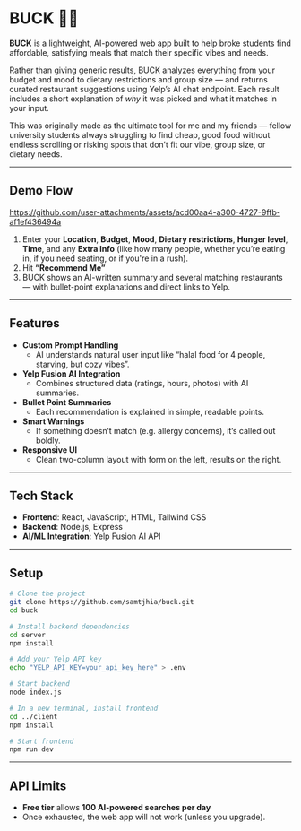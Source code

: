 # BUCK 💸🍜

**BUCK** is a lightweight, AI-powered web app built to help broke students find affordable, satisfying meals that match their specific vibes and needs.

Rather than giving generic results, BUCK analyzes everything from your budget and mood to dietary restrictions and group size — and returns curated restaurant suggestions using Yelp’s AI chat endpoint. Each result includes a short explanation of *why* it was picked and what it matches in your input.

This was originally made as the ultimate tool for me and my friends — fellow university students always struggling to find cheap, good food without endless scrolling or risking spots that don’t fit our vibe, group size, or dietary needs.

---

## Demo Flow
https://github.com/user-attachments/assets/acd00aa4-a300-4727-9ffb-af1ef436494a

1. Enter your **Location**, **Budget**, **Mood**, **Dietary restrictions**, **Hunger level**, **Time**, and any **Extra Info** (like how many people, whether you’re eating in, if you need seating, or if you're in a rush).
2. Hit **“Recommend Me”**
3. BUCK shows an AI-written summary and several matching restaurants — with bullet-point explanations and direct links to Yelp.

---

## Features

- **Custom Prompt Handling**
  - AI understands natural user input like “halal food for 4 people, starving, but cozy vibes”.
- **Yelp Fusion AI Integration**
  - Combines structured data (ratings, hours, photos) with AI summaries.
- **Bullet Point Summaries**
  - Each recommendation is explained in simple, readable points.
- **Smart Warnings**
  - If something doesn’t match (e.g. allergy concerns), it’s called out boldly.
- **Responsive UI**
  - Clean two-column layout with form on the left, results on the right.

---

## Tech Stack

- **Frontend**: React, JavaScript, HTML, Tailwind CSS
- **Backend**: Node.js, Express
- **AI/ML Integration**: Yelp Fusion AI API

---

## Setup

```bash
# Clone the project
git clone https://github.com/samtjhia/buck.git
cd buck

# Install backend dependencies
cd server
npm install

# Add your Yelp API key
echo "YELP_API_KEY=your_api_key_here" > .env

# Start backend
node index.js

# In a new terminal, install frontend
cd ../client
npm install

# Start frontend
npm run dev
```

---
## API Limits

- **Free tier** allows **100 AI-powered searches per day**
- Once exhausted, the web app will not work (unless you upgrade).

